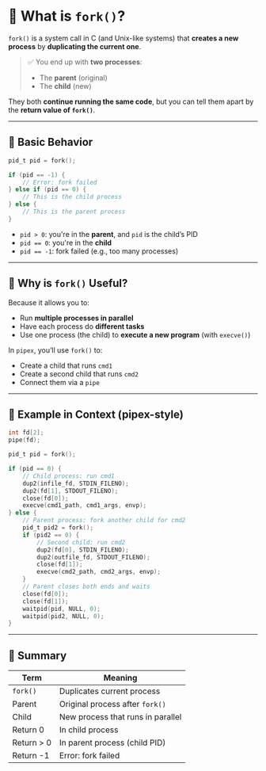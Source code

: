 # 🧬 What is `fork()`?

`fork()` is a system call in C (and Unix-like systems) that **creates a new process** by **duplicating the current one**.

> ✅ You end up with **two processes**:
>
> * The **parent** (original)
> * The **child** (new)

They both **continue running the same code**, but you can tell them apart by the **return value of `fork()`**.

---

## 🔁 Basic Behavior

```c
pid_t pid = fork();

if (pid == -1) {
    // Error: fork failed
} else if (pid == 0) {
    // This is the child process
} else {
    // This is the parent process
}
```

* `pid > 0`: you're in the **parent**, and `pid` is the child’s PID
* `pid == 0`: you're in the **child**
* `pid == -1`: fork failed (e.g., too many processes)

---

## 🧠 Why is `fork()` Useful?

Because it allows you to:

* Run **multiple processes in parallel**
* Have each process do **different tasks**
* Use one process (the child) to **execute a new program** (with `execve()`)

In `pipex`, you’ll use `fork()` to:

* Create a child that runs `cmd1`
* Create a second child that runs `cmd2`
* Connect them via a `pipe`

---

## 🔗 Example in Context (pipex-style)

```c
int fd[2];
pipe(fd);

pid_t pid = fork();

if (pid == 0) {
    // Child process: run cmd1
    dup2(infile_fd, STDIN_FILENO);
    dup2(fd[1], STDOUT_FILENO);
    close(fd[0]);
    execve(cmd1_path, cmd1_args, envp);
} else {
    // Parent process: fork another child for cmd2
    pid_t pid2 = fork();
    if (pid2 == 0) {
        // Second child: run cmd2
        dup2(fd[0], STDIN_FILENO);
        dup2(outfile_fd, STDOUT_FILENO);
        close(fd[1]);
        execve(cmd2_path, cmd2_args, envp);
    }
    // Parent closes both ends and waits
    close(fd[0]);
    close(fd[1]);
    waitpid(pid, NULL, 0);
    waitpid(pid2, NULL, 0);
}
```

---

## 🎯 Summary

| Term       | Meaning                           |
| ---------- | --------------------------------- |
| `fork()`   | Duplicates current process        |
| Parent     | Original process after `fork()`   |
| Child      | New process that runs in parallel |
| Return 0   | In child process                  |
| Return > 0 | In parent process (child PID)     |
| Return -1  | Error: fork failed                |

